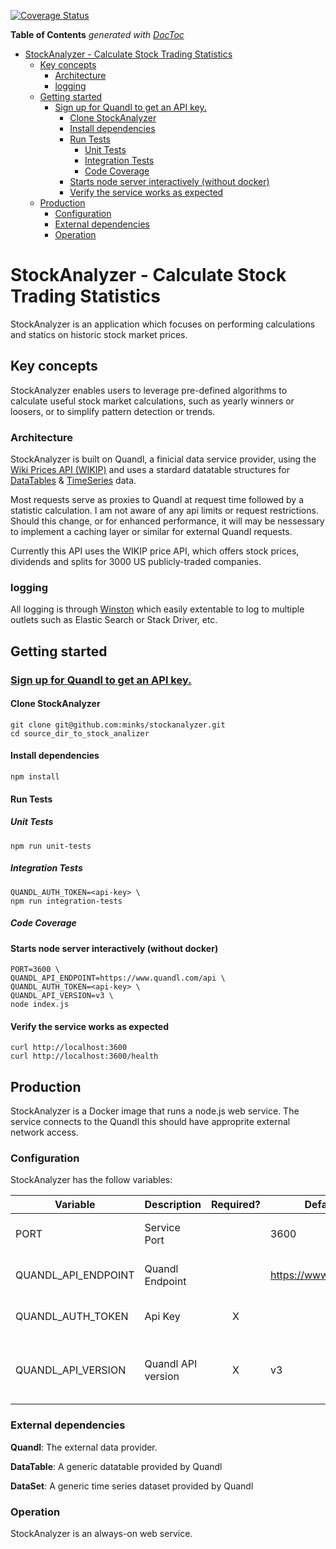 [![Coverage Status](https://coveralls.io/repos/github/minkd/StockAnalizer/badge.svg?branch=master)](https://coveralls.io/github/minkd/StockAnalizer?branch=master)

<!-- START doctoc generated TOC please keep comment here to allow auto update -->
<!-- DON'T EDIT THIS SECTION, INSTEAD RE-RUN doctoc TO UPDATE -->
**Table of Contents**  *generated with [DocToc](https://github.com/thlorenz/doctoc)*

- [StockAnalyzer - Calculate Stock Trading Statistics](#stockanalyzer---calculate-stock-trading-statistics)
  - [Key concepts](#key-concepts)
    - [Architecture](#architecture)
    - [logging](#logging)
  - [Getting started](#getting-started)
    - [Sign up for Quandl to get an API key.](#sign-up-for-quandl-to-get-an-api-key)
      - [Clone StockAnalyzer](#clone-stockanalyzer)
      - [Install dependencies](#install-dependencies)
      - [Run Tests](#run-tests)
        - [Unit Tests](#unit-tests)
        - [Integration Tests](#integration-tests)
        - [Code Coverage](#code-coverage)
      - [Starts node server interactively (without docker)](#starts-node-server-interactively-without-docker)
      - [Verify the service works as expected](#verify-the-service-works-as-expected)
  - [Production](#production)
    - [Configuration](#configuration)
    - [External dependencies](#external-dependencies)
    - [Operation](#operation)

<!-- END doctoc generated TOC please keep comment here to allow auto update -->

# StockAnalyzer - Calculate Stock Trading Statistics

StockAnalyzer is an application which focuses on performing calculations and statics on historic stock market prices.

## Key concepts
StockAnalyzer enables users to leverage pre-defined algorithms to calculate useful stock market calculations, such as yearly winners or loosers, or to simplify pattern detection or trends.

### Architecture
StockAnalyzer is built on Quandl, a finicial data service provider, using the [Wiki Prices API (WIKIP)](https://www.quandl.com/databases/WIKIP/documentation/about) and uses a stardard datatable structures for [DataTables](https://docs.quandl.com/docs/tables-1) & [TimeSeries](https://docs.quandl.com/docs/time-series) data.

Most requests serve as proxies to Quandl at request time followed by a statistic calculation. I am not aware of any api limits or request restrictions. Should this change, or for enhanced performance, it will may be nessessary to implement a caching layer or similar for external Quandl requests.

Currently this API uses the WIKIP price API, which offers stock prices, dividends and splits for 3000 US publicly-traded companies.

### logging
All logging is through [Winston](https://github.com/winstonjs/winston) which easily extentable to log to multiple outlets such as Elastic Search or Stack Driver, etc.


## Getting started


### [Sign up for Quandl to get an API key.](https://docs.quandl.com/docs/getting-started#section-getting-an-api-key)

#### Clone StockAnalyzer
```
git clone git@github.com:minks/stockanalyzer.git
cd source_dir_to_stock_analizer
```

#### Install dependencies

```
npm install
```

#### Run Tests

##### Unit Tests
```
npm run unit-tests
```

##### Integration Tests
```
QUANDL_AUTH_TOKEN=<api-key> \
npm run integration-tests
```

##### Code Coverage




#### Starts node server interactively (without docker)
```
PORT=3600 \
QUANDL_API_ENDPOINT=https://www.quandl.com/api \
QUANDL_AUTH_TOKEN=<api-key> \
QUANDL_API_VERSION=v3 \
node index.js
```

#### Verify the service works as expected
```
curl http://localhost:3600
curl http://localhost:3600/health
```


## Production
StockAnalyzer is a Docker image that runs a node.js web service. The service connects to the Quandl this should have approprite external network access.


### Configuration
StockAnalyzer has the follow variables:

| Variable | Description | Required? | Default Value | Comments |
| --- | --- | :---: | --- | --- |
| PORT | Service Port |  | 3600 | The port to expose for this API. |
| QUANDL_API_ENDPOINT | Quandl Endpoint | | https://www.quandl.com/api | The Quandl API endpoint. |
| QUANDL_AUTH_TOKEN | Api Key | X | | Should be based on environment |
| QUANDL_API_VERSION | Quandl API version | X | v3 | The version of the Quandl API we will be using |



### External dependencies

**Quandl**: The external data provider.

**DataTable**: A generic datatable provided by Quandl

**DataSet**: A generic time series dataset provided by Quandl

### Operation

StockAnalyzer is an always-on web service.